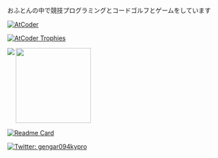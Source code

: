 おふとんの中で競技プログラミングとコードゴルフとゲームをしています

[![AtCoder](https://img.shields.io/endpoint?url=https%3A%2F%2Fatcoder-badges.now.sh%2Fapi%2Fatcoder%2Fjson%2Fgengar_094)](https://atcoder.jp/users/gengar_094)

[![AtCoder Trophies](https://atcoder-trophies.vercel.app/api/v1/atcoder?username=gengar_094&theme=oldie&rank=SSS,SS,S,AAA,AA,A,B)](https://github.com/KATO-Hiro/AtCoderTrophies)

<a href="https://github.com/anuraghazra/github-readme-stats">
  <img align="left" src="https://github-readme-stats.vercel.app/api?username=094-gengar&show_icons=true&count_private=true&include_all_commits=true" />
  <img height="170" src="https://github-readme-stats.vercel.app/api/top-langs/?username=094-gengar&layout=compact&langs_count=6" />
</a>

[![Readme Card](https://github-readme-stats.vercel.app/api/pin/?username=094-gengar&repo=cpplib)](https://github.com/094-gengar/library)

<p>
  <a href="https://twitter.com/gengar094kypro" target="_blank">
    <img alt="Twitter: gengar094kypro" src="https://img.shields.io/twitter/follow/gengar094kypro.svg?style=social" />
  </a>
</p>
